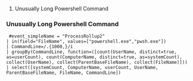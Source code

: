 1. Unusually Long Powershell Command

### Unusually Long Powershell Command
```
 #event_simpleName = "ProcessRollup2"
| in(field="FileName", values=["powershell.exe","pwsh.exe"]) 
| CommandLine=/.{1000,}/i
| groupBy(CommandLine, function=([count(UserName, distinct=true, as=userCount), count(ComputerName, distinct=true, as=systemCount), collect(UserName), collect(ParentBaseFileName), collect(FileName)]))
| select([systemCount, ComputerName, userCount, UserName, ParentBaseFileName, FileName, CommandLine])
```
